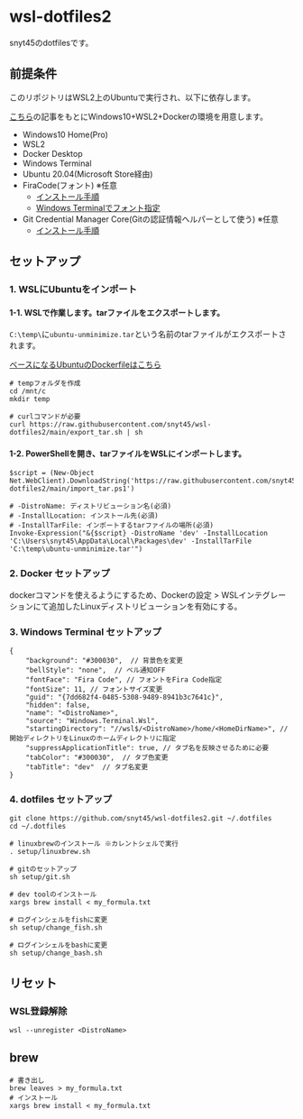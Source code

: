 # wsl-dotfiles2
snyt45のdotfilesです。

## 前提条件

このリポジトリはWSL2上のUbuntuで実行され、以下に依存します。

[こちら](https://snyt45.com/posts/20210806/wsl2-multiple-linux-distribution/)の記事をもとにWindows10+WSL2+Dockerの環境を用意します。

- Windows10 Home(Pro)
- WSL2
- Docker Desktop
- Windows Terminal
- Ubuntu 20.04(Microsoft Store経由)
- FiraCode(フォント) ※任意
  - [インストール手順](https://github.com/snyt45/windows10-dotfiles/blob/master/setup/manually_settings.txt#L100)
  - [Windows Terminalでフォント指定](https://github.com/snyt45/windows10-dotfiles/blob/master/setup/manually_settings.txt#L183)
- Git Credential Manager Core(Gitの認証情報ヘルパーとして使う) ※任意
  - [インストール手順](https://github.com/microsoft/Git-Credential-Manager-Core#windows)

## セットアップ
###  1. WSLにUbuntuをインポート

#### 1-1. WSLで作業します。tarファイルをエクスポートします。

`C:\temp\`に`ubuntu-unminimize.tar`という名前のtarファイルがエクスポートされます。

[ベースになるUbuntuのDockerfileはこちら](https://github.com/snyt45/ubuntu-unminimize)
```
# tempフォルダを作成
cd /mnt/c
mkdir temp

# curlコマンドが必要
curl https://raw.githubusercontent.com/snyt45/wsl-dotfiles2/main/export_tar.sh | sh
```

#### 1-2. PowerShellを開き、tarファイルをWSLにインポートします。

```
$script = (New-Object Net.WebClient).DownloadString('https://raw.githubusercontent.com/snyt45/wsl-dotfiles2/main/import_tar.ps1')

# -DistroName: ディストリビューション名(必須)
# -InstallLocation: インストール先(必須)
# -InstallTarFile: インポートするtarファイルの場所(必須)
Invoke-Expression("&{$script} -DistroName 'dev' -InstallLocation 'C:\Users\snyt45\AppData\Local\Packages\dev' -InstallTarFile 'C:\temp\ubuntu-unminimize.tar'")
```

### 2. Docker セットアップ

dockerコマンドを使えるようにするため、Dockerの設定 > WSLインテグレーションにて追加したLinuxディストリビューションを有効にする。

### 3. Windows Terminal セットアップ

```
{
    "background": "#300030",  // 背景色を変更
    "bellStyle": "none",  // ベル通知OFF
    "fontFace": "Fira Code", // フォントをFira Code指定
    "fontSize": 11, // フォントサイズ変更
    "guid": "{7dd682f4-0485-5308-9489-8941b3c7641c}",
    "hidden": false,
    "name": "<DistroName>",
    "source": "Windows.Terminal.Wsl",
    "startingDirectory": "//wsl$/<DistroName>/home/<HomeDirName>", // 開始ディレクトリをLinuxのホームディレクトリに指定
    "suppressApplicationTitle": true, // タブ名を反映させるために必要
    "tabColor": "#300030",  // タブ色変更
    "tabTitle": "dev"  // タブ名変更
}
```

### 4. dotfiles セットアップ
```
git clone https://github.com/snyt45/wsl-dotfiles2.git ~/.dotfiles
cd ~/.dotfiles

# linuxbrewのインストール ※カレントシェルで実行
. setup/linuxbrew.sh

# gitのセットアップ
sh setup/git.sh

# dev toolのインストール
xargs brew install < my_formula.txt

# ログインシェルをfishに変更
sh setup/change_fish.sh

# ログインシェルをbashに変更
sh setup/change_bash.sh
```

## リセット
### WSL登録解除

```
wsl --unregister <DistroName>
```

## brew

```
# 書き出し
brew leaves > my_formula.txt
# インストール
xargs brew install < my_formula.txt
```
